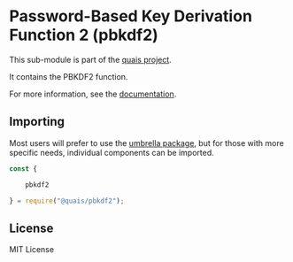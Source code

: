 Password-Based Key Derivation Function 2 (pbkdf2)
=================================================

This sub-module is part of the [quais project](https://github.com/quais-io/quais.js).

It contains the PBKDF2 function.

For more information, see the [documentation](https://docs.ethers.io/v5/api/utils/).

Importing
---------

Most users will prefer to use the [umbrella package](https://www.npmjs.com/package/quais),
but for those with more specific needs, individual components can be imported.

```javascript
const {

    pbkdf2

} = require("@quais/pbkdf2");
```


License
-------

MIT License
